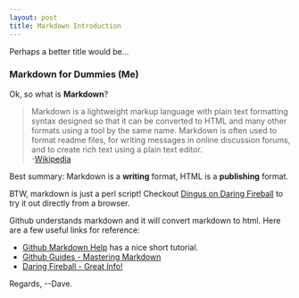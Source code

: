 ```yaml
---
layout: post
title: Markdown Introduction
---
```

Perhaps a better title would be...

### Markdown for Dummies (Me)

Ok, so what is **Markdown**?  
  >Markdown is a lightweight markup language with plain text formatting 
  syntax designed so that it can be converted to HTML and many other formats 
  using a tool by the same name. Markdown is often used to format readme files, 
  for writing messages in online discussion forums, and to create rich text 
  using a plain text editor.  
  > -[Wikipedia](https://en.wikipedia.org/wiki/Markdown)

Best summary:  Markdown is a **writing** format, HTML is a **publishing** format.

BTW, markdown is just a perl script!  Checkout [Dingus on Daring Fireball](https://daringfireball.net/projects/markdown/dingus) 
to try it out directly from a browser.  

Github understands markdown and it will convert markdown to html. Here are a few useful
links for reference:

* [Github Markdown Help](https://help.github.com/articles/basic-writing-and-formatting-syntax/) has a nice short 
tutorial.
* [Github Guides - Mastering Markdown](https://guides.github.com/features/mastering-markdown/)  
* [Daring Fireball - Great Info!](https://daringfireball.net/projects/markdown/syntax#overview)

Regards,
--Dave.
